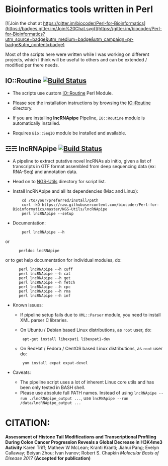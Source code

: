 Bioinformatics tools written in Perl 
====================================

[![Join the chat at https://gitter.im/biocoder/Perl-for-Bioinformatics](https://badges.gitter.im/Join%20Chat.svg)](https://gitter.im/biocoder/Perl-for-Bioinformatics?utm_source=badge&utm_medium=badge&utm_campaign=pr-badge&utm_content=badge)

Most of the scripts here were written while I was working on different projects, which I think will be useful to others and can be extended / modified per there needs.

IO::Routine [![Build Status](https://api.travis-ci.org/biocoder/Perl-for-Bioinformatics.png?branch=master)](https://travis-ci.org/biocoder/Perl-for-Bioinformatics)
----------------------------
* The scripts use custom [IO::Routine](https://github.com/biocoder/Perl-for-Bioinformatics/tree/master/IO-Routine) Perl Module.

* Please see the installation instructions by browsing the [IO::Routine](https://github.com/biocoder/Perl-for-Bioinformatics/tree/master/IO-Routine) directory.

* If you are installing **lncRNApipe** Pipeline, `IO::Routine` module is automatically installed.

* Requires `Bio::SeqIO` module be installed and available.

☲☴ lncRNApipe [![Build Status](https://api.travis-ci.org/biocoder/Perl-for-Bioinformatics.png?branch=master)](https://travis-ci.org/biocoder/Perl-for-Bioinformatics)
--------------------------

* A pipeline to extract putative novel lncRNAs ab initio, given a list of transcripts in GTF format assembled from deep sequencing data (ex: RNA-Seq) and annotation data.

* Head on to [NGS-Utils](https://github.com/biocoder/Perl-for-Bioinformatics/tree/master/NGS-Utils) directory for script list.

* Install lncRNApipe and all its dependencies (Mac and Linux):

          cd /to/your/preferred/install/path
          curl -kO https://raw.githubusercontent.com/biocoder/Perl-for-Bioinformatics/master/NGS-Utils/lncRNApipe
          perl lncRNApipe --setup

* Documentation:
          
          perl lncRNApipe --h
or

          perldoc lncRNApipe
or to get help documentation for individual modules, do:

      	  perl lncRNApipe --h cuff
      	  perl lncRNApipe --h cat
      	  perl lncRNApipe --h get
      	  perl lncRNApipe --h fetch
      	  perl lncRNApipe --h cpc
      	  perl lncRNApipe --h rna
      	  perl lncRNApipe --h inf
      	  
* Known issues:

     * If pipeline setup fails due to `XML::Parser` module, you need to install XML parser C libraries.
     * On Ubuntu / Debian based Linux distributions, as `root` user, do:
     
            apt-get install libexpat1 libexpat1-dev
                    
     * On RedHat / Fedora / CentOS based Linux distributions, as `root` user do:
     
            yum install expat expat-devel
            
* Caveats:
    * The pipeline script uses a lot of inherent Linux core utils and has been only tested in BASH shell.
    * Please use absolute full PATH names. Instead of using `lncRNApipe --run ./lncRNApipe_output ...`, use
          `lncRNApipe --run /data/lncRNApipe_output ...`
          

CITATION:
=========
**Assessment of Histone Tail Modifications and Transcriptional Profiling During Colon Cancer Progression Reveals a Global Decrease in H3K4me3 Activity** Karen Triff; Mathew W McLean; Kranti Kranti; Jiahui Pang; Evelyn Callaway; Beiyan Zhou; Ivan Ivanov; Robert S. Chapkin *Molecular Basis of Disease 2017* **(Accepted for publication)**

